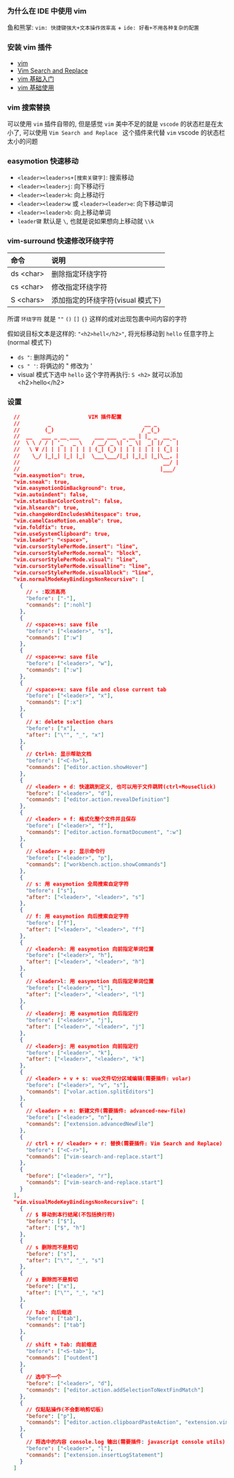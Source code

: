 ### 为什么在 IDE 中使用 vim

鱼和熊掌: `vim: 快捷键强大+文本操作效率高` + `ide: 好看+不用各种复杂的配置`

### 安装 vim 插件

- [vim](https://github.com/VSCodeVim/Vim.git)
- [Vim Search and Replace](https://github.com/nilehmann/vscode-vim-search-and-replace)
- [vim 基础入门](https://coolshell.cn/articles/5426.html)
- [vim 基础使用](https://www.jianshu.com/p/f44647e82327)

### vim 搜索替换

可以使用 `vim` 插件自带的, 但是感觉 `vim` 美中不足的就是 `vscode` 的状态栏是在太小了, 可以使用 `Vim Search and Replace ` 这个插件来代替 `vim` vscode 的状态栏太小的问题

### easymotion 快速移动

- `<leader><leader>s+[搜索关键字]`: 搜索移动
- `<leader><leader>j`: 向下移动行
- `<leader><leader>k`: 向上移动行
- `<leader><leader>w` 或 `<leader><leader>e`: 向下移动单词
- `<leader><leader>b`: 向上移动单词
- `leader键` 默认是 `\`, 也就是说如果想向上移动就 `\\k`

### vim-surround 快速修改环绕字符

| 命令        | 说明                              |
| :---------- | :-------------------------------- |
| ds \<char\> | 删除指定环绕字符                  |
| cs \<char\> | 修改指定环绕字符                  |
| S \<chars\> | 添加指定的环绕字符(visual 模式下) |

所谓 `环绕字符` 就是 `""` `()` `[]` `{}` 这样的成对出现包裹中间内容的字符

假如说目标文本是这样的: `"<h2>hell</h2>"`, 将光标移动到 `hello` 任意字符上(normal 模式下)

- `ds "`: 删除两边的 "
- `cs " '`: 将俩边的 " 修改为 '
- visual 模式下选中 `hello` 这个字符再执行: `S <h2>` 就可以添加 \<h2\>hello\<\/h2\>

### 设置

```json
  //                      VIM 插件配置
  //         _                              __ _
  //        (_)                            / _(_)
  //  __   ___ _ __ ___     ___ ___  _ __ | |_ _  __ _
  //  \ \ / / | '_ ` _ \   / __/ _ \| '_ \|  _| |/ _` |
  //   \ V /| | | | | | | | (_| (_) | | | | | | | (_| |
  //    \_/ |_|_| |_| |_|  \___\___/|_| |_|_| |_|\__, |
  //                                              __/ |
  //                                             |___/
  "vim.easymotion": true,
  "vim.sneak": true,
  "vim.easymotionDimBackground": true,
  "vim.autoindent": false,
  "vim.statusBarColorControl": false,
  "vim.hlsearch": true,
  "vim.changeWordIncludesWhitespace": true,
  "vim.camelCaseMotion.enable": true,
  "vim.foldfix": true,
  "vim.useSystemClipboard": true,
  "vim.leader": "<space>",
  "vim.cursorStylePerMode.insert": "line",
  "vim.cursorStylePerMode.normal": "block",
  "vim.cursorStylePerMode.visual": "line",
  "vim.cursorStylePerMode.visualline": "line",
  "vim.cursorStylePerMode.visualblock": "line",
  "vim.normalModeKeyBindingsNonRecursive": [
    {
      // - :取消高亮
      "before": ["-"],
      "commands": [":nohl"]
    },
    {
      // <space>+s: save file
      "before": ["<leader>", "s"],
      "commands": [":w"]
    },
    {
      // <space>+w: save file
      "before": ["<leader>", "w"],
      "commands": [":w"]
    },
    {
      // <space>+x: save file and close current tab
      "before": ["<leader>", "x"],
      "commands": [":x"]
    },
    {
      // x: delete selection chars
      "before": ["x"],
      "after": ["\"", "_", "x"]
    },
    {
      // Ctrl+h: 显示帮助文档
      "before": ["<C-h>"],
      "commands": ["editor.action.showHover"]
    },
    {
      // <leader> + d: 快速跳到定义, 也可以用于文件跳转(ctrl+MouseClick)
      "before": ["<leader>", "d"],
      "commands": ["editor.action.revealDefinition"]
    },
    {
      // <leader> + f: 格式化整个文件并且保存
      "before": ["<leader>", "f"],
      "commands": ["editor.action.formatDocument", ":w"]
    },
    {
      // <leader> + p: 显示命令行
      "before": ["<leader>", "p"],
      "commands": ["workbench.action.showCommands"]
    },
    {
      // s: 用 easymotion 全局搜索自定字符
      "before": ["s"],
      "after": ["<leader>", "<leader>", "s"]
    },
    {
      // f: 用 easymotion 向后搜索自定字符
      "before": ["f"],
      "after": ["<leader>", "<leader>", "f"]
    },
    {
      // <leader>h: 用 easymotion 向前指定单词位置
      "before": ["<leader>", "h"],
      "after": ["<leader>", "<leader>", "h"]
    },
    {
      // <leader>l: 用 easymotion 向后指定单词位置
      "before": ["<leader>", "l"],
      "after": ["<leader>", "<leader>", "l"]
    },
    {
      // <leader>j: 用 easymotion 向后指定行
      "before": ["<leader>", "j"],
      "after": ["<leader>", "<leader>", "j"]
    },
    {
      // <leader>j: 用 easymotion 向前指定行
      "before": ["<leader>", "k"],
      "after": ["<leader>", "<leader>", "k"]
    },
    {
      // <leader> + v + s: vue文件切分区域编辑(需要插件: volar)
      "before": ["<leader>", "v", "s"],
      "commands": ["volar.action.splitEditors"]
    },
    {
      // <leader> + n: 新建文件(需要插件: advanced-new-file)
      "before": ["<leader>", "n"],
      "commands": ["extension.advancedNewFile"]
    },
    {
      // ctrl + r/ <leader> + r: 替换(需要插件: Vim Search and Replace)
      "before": ["<C-r>"],
      "commands": ["vim-search-and-replace.start"]
    },
    {
      "before": ["<leader>", "r"],
      "commands": ["vim-search-and-replace.start"]
    }
  ],
  "vim.visualModeKeyBindingsNonRecursive": [
    {
      // $ 移动到本行结尾(不包括换行符)
      "before": ["$"],
      "after": ["$", "h"]
    },
    {
      // s 删除而不是剪切
      "before": ["s"],
      "after": ["\"", "_", "s"]
    },
    {
      // x 删除而不是剪切
      "before": ["x"],
      "after": ["\"", "_", "x"]
    },
    {
      // Tab: 向后缩进
      "before": ["tab"],
      "commands": ["tab"]
    },
    {
      // shift + Tab: 向前缩进
      "before": ["<S-tab>"],
      "commands": ["outdent"]
    },
    {
      // 选中下一个
      "before": ["<leader>", "d"],
      "commands": ["editor.action.addSelectionToNextFindMatch"]
    },
    {
      // 仅粘贴操作(不会影响剪切板)
      "before": ["p"],
      "commands": ["editor.action.clipboardPasteAction", "extension.vim_escape"]
    },
    {
      // 将选中的内容 console.log 输出(需要插件: javascript console utils)
      "before": ["<leader>", "l"],
      "commands": ["extension.insertLogStatement"]
    }
  ]
```
